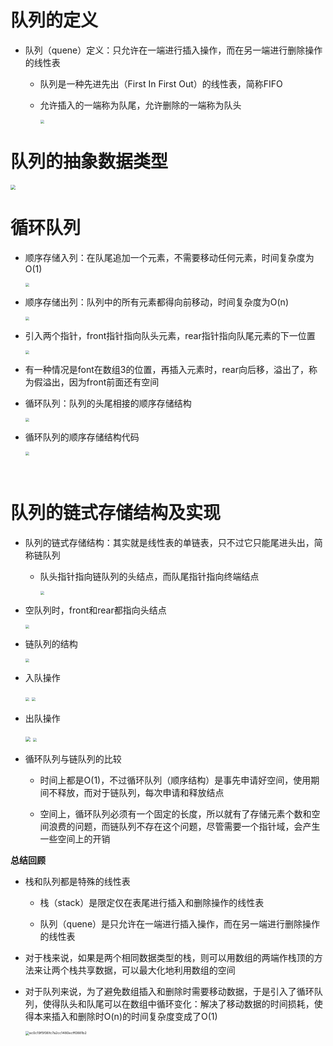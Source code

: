 

# 队列的定义

- 队列（quene）定义：只允许在一端进行插入操作，而在另一端进行删除操作的线性表

  - 队列是一种先进先出（First In First Out）的线性表，简称FIFO

  - 允许插入的一端称为队尾，允许删除的一端称为队头

    <img src="pic/912ef9daf11bac4a02434d5acd85946d.png" style="zoom:38%;" />

# 队列的抽象数据类型

<img src="pic/81f47d10f451cd3e1ad8b04011f4eb15.png" style="zoom: 50%;" />

# 循环队列

- 顺序存储入列：在队尾追加一个元素，不需要移动任何元素，时间复杂度为O(1)

  <img src="pic/766c51a97eaf41b4c1c35877abffb199.png" style="zoom:38%;" />

- 顺序存储出列：队列中的所有元素都得向前移动，时间复杂度为O(n)

  <img src="pic/6dd8a78c9e47acb365996d1f7773ed45.png" style="zoom:38%;" />

- 引入两个指针，front指针指向队头元素，rear指针指向队尾元素的下一位置

  <img src="pic/6bf6873502633c959bf8a6bdf7995a8f.png" style="zoom:38%;" />

- 有一种情况是font在数组3的位置，再插入元素时，rear向后移，溢出了，称为假溢出，因为front前面还有空间

- 循环队列：队列的头尾相接的顺序存储结构

  <img src="pic/522553b101c254e9a5799c8fa793df97.png" style="zoom:38%;" />

- 循环队列的顺序存储结构代码

  <img src="pic/4d11b27afdf916ebdcbaf7298195d809.png" style="zoom:38%;" />

 

# 队列的链式存储结构及实现

- 队列的链式存储结构：其实就是线性表的单链表，只不过它只能尾进头出，简称链队列

  - 队头指针指向链队列的头结点，而队尾指针指向终端结点

    <img src="pic/346bcfe921e36a554f09b046e6ad06fd.png" style="zoom:38%;" />

- 空队列时，front和rear都指向头结点

  <img src="pic/0e83710a0ff3af822da36be81f5ffabf.png" style="zoom:38%;" />

- 链队列的结构

  <img src="pic/0fd6e999daaf4e61bc5a5611a0246383.png" style="zoom:38%;" />

- 入队操作

  <img src="pic/32d581292e0fe573db83d83ad98d674f.png" style="zoom:38%;" />

  <img src="pic/b6134a904b6ebaa549a4bff5941ba4de.png" style="zoom:38%;" />

- 出队操作

  <img src="pic/f344d520abd57e742a92d21f3e7d939d.png" style="zoom: 50%;" />

  <img src="pic/86f97bb4ac0709b7f30caa5e786088a7.png" style="zoom:38%;" />

-   循环队列与链队列的比较

    -   时间上都是O(1)，不过循环队列（顺序结构）是事先申请好空间，使用期间不释放，而对于链队列，每次申请和释放结点

    -   空间上，循环队列必须有一个固定的长度，所以就有了存储元素个数和空间浪费的问题，而链队列不存在这个问题，尽管需要一个指针域，会产生一些空间上的开销

**总结回顾**

- 栈和队列都是特殊的线性表

  -   栈（stack）是限定仅在表尾进行插入和删除操作的线性表

  -   队列（quene）是只允许在一端进行插入操作，而在另一端进行删除操作的线性表

- 对于栈来说，如果是两个相同数据类型的栈，则可以用数组的两端作栈顶的方法来让两个栈共享数据，可以最大化地利用数组的空间

- 对于队列来说，为了避免数组插入和删除时需要移动数据，于是引入了循环队列，使得队头和队尾可以在数组中循环变化：解决了移动数据的时间损耗，使得本来插入和删除时O(n)的时间复杂度变成了O(1)

  <img src="pic/ec0c19f5f06fc7a2cc1480ecff0881b2.png" alt="ec0c19f5f06fc7a2cc1480ecff0881b2" style="zoom:38%;" />
